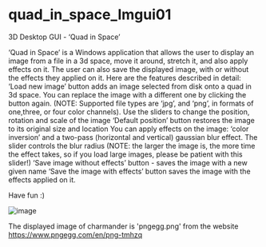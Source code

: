 # quad_in_space_Imgui01

3D Desktop GUI - ‘Quad in Space’

‘Quad in Space’ is a Windows application that allows the user to display an image from a file in a 3d space, move it around, stretch it, and also apply effects on it. The user can also save the displayed image, with or without the effects they applied on it. Here are the features described in detail:
‘Load new image’ button adds an image selected from disk onto a quad in 3d space. You can replace the image with a different one by clicking the button again. (NOTE: Supported file types are ‘jpg’, and ‘png’, in formats of one,three, or four color channels).
Use the sliders to change the position, rotation and scale of the image
‘Default position’ button restores the image to its original size and location
You can apply effects on the image: ‘color inversion’ and a two-pass (horizontal and vertical) gaussian blur effect. The slider controls the blur radius (NOTE: the larger the image is, the more time the effect takes, so if you load large images, please be patient with this slider!) 
‘Save image without effects’ button - saves the image with a new given name
‘Save the image with effects’ button saves the image with the effects applied on it.

Have fun :)


![image](https://github.com/mayomeir007/quad_in_space_Imgui01/assets/59373530/e9041c40-b511-42c0-b122-09c0873e46d9)

The displayed image of charmander is 'pngegg.png' from the website https://www.pngegg.com/en/png-tmhzq


